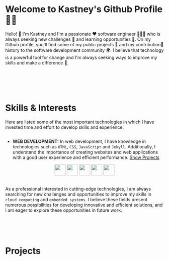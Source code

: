 # **Welcome to Kastney's Github Profile** 🤝🏼

Hello! 👋 I'm Kastney and I'm a passionate ❤️ software engineer 👨🏽‍🔬 who is always seeking new challenges 🎯 and learning opportunities 🌱. On my Github profile, you'll find some of my public projects 🚧 and my contribution🔗 history to the software development community 🌍. I believe that technology is a powerful tool for change and I'm always seeking ways to improve my skills and make a difference 🙂.

<!-- Github Stats -->
<picture>
    <source
        srcset="https://github-readme-stats.vercel.app/api?username=kastney&show_icons=true&theme=dark&count_private=true&hide_border=true&custom_title=Kastney's%20GitHub%20Stats&bg_color=00000000"
        media="(prefers-color-scheme: dark)"/>
    <source
        srcset="https://github-readme-stats.vercel.app/api?username=kastney&show_icons=true&count_private=true&hide_border=true&custom_title=Kastney's%20GitHub%20Stats&bg_color=00000000"
        media="(prefers-color-scheme: light), (prefers-color-scheme: no-preference)"/>
    <img />
</picture>

<br><br><br>

# **Skills & Interests**

Here are listed some of the most important technologies in which I have invested time and effort to develop skills and experience.

<!-- Github Top Languages -->
<picture>
    <source
        srcset="https://github-readme-stats.vercel.app/api/top-langs/?username=kastney&layout=compact&theme=dark&hide_border=true&langs_count=10&bg_color=00000000"
        media="(prefers-color-scheme: dark)"/>
    <source
        srcset="https://github-readme-stats.vercel.app/api/top-langs/?username=kastney&layout=compact&hide_border=true&langs_count=10&bg_color=00000000"
        media="(prefers-color-scheme: light), (prefers-color-scheme: no-preference)"/>
    <img />
</picture>

- **WEB DEVELOPMENT:** In web development, I have knowledge in technologies such as `HTML`, `CSS`, `JavaScript` and `Jekyll`. Additionally, I understand the importance of creating websites and web applications with a good user experience and efficient performance.
[Show Projects](https://github.com/kastney?tab=repositories&q=website&type=&language=&sort=stargazers)

<div style="display: inline_block" align="center">
    <picture title="HTML"><img height="35" wight="50" src="https://cdn.jsdelivr.net/gh/devicons/devicon/icons/html5/html5-original.svg"/></picture>
    <picture title="CSS"><img height="35" wight="50" src="https://cdn.jsdelivr.net/gh/devicons/devicon/icons/css3/css3-original.svg"/></picture>
    <picture title="JavaScript"><img height="35" wight="50" src="https://cdn.jsdelivr.net/gh/devicons/devicon/icons/javascript/javascript-original.svg"/></picture>
    <picture title="Ruby"><img height="35" wight="50" src="https://cdn.jsdelivr.net/gh/devicons/devicon/icons/ruby/ruby-original.svg"/></picture>
    <picture title="Jekyll"><img height="35" wight="50" src="https://upload.wikimedia.org/wikipedia/commons/4/42/Jekyll_%28software%29_Logo.png"/></picture>          
</div>

<br>

As a professional interested in cutting-edge technologies, I am always searching for new challenges and opportunities to improve my skills in `cloud computing` and `embedded systems`. I believe these fields present numerous possibilities for developing innovative and efficient solutions, and I am eager to explore these opportunities in future work.

<br><br><br>

# **Projects**
